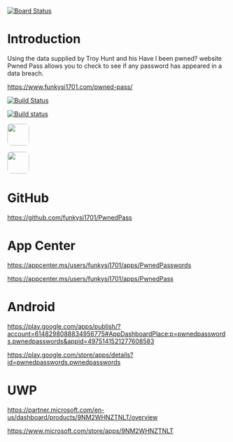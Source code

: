 [![Board Status](https://dev.azure.com/funkysi1701/e2329829-2954-44cc-8785-ea8c96b5e378/e99d9bb9-517f-436c-81b1-2e09b5a80650/_apis/work/boardbadge/29d03555-6a29-4d27-a51b-0b56d71bfaa2)](https://dev.azure.com/funkysi1701/e2329829-2954-44cc-8785-ea8c96b5e378/_boards/board/t/e99d9bb9-517f-436c-81b1-2e09b5a80650/Microsoft.RequirementCategory)
# Introduction

Using the data supplied by Troy Hunt and his Have I been pwned? website Pwned Pass allows you to check to see if any password has appeared in a data breach.

https://www.funkysi1701.com/pwned-pass/

[![Build Status](https://dev.azure.com/funkysi1701/PwnedPasswords/_apis/build/status/funkysi1701.PwnedPass?branchName=master)](https://dev.azure.com/funkysi1701/PwnedPasswords/_build/latest?definitionId=54?branchName=master)

[![Build status](https://build.appcenter.ms/v0.1/apps/b260d3e2-c314-4bf7-96b8-cbfb37799f3b/branches/master/badge)](https://appcenter.ms)

<p><a href="https://play.google.com/store/apps/details?id=pwnedpasswords.pwnedpasswords"><img class="alignleft wp-image-2204 size-medium" src="https://www.funkysi1701.com/wp-content/uploads/2019/04/playstore-1-300x90.png" alt="" style="height: 50px;border-radius: 8px;"></a></p>
<p><a href="https://www.microsoft.com/store/apps/9NM2WHNZTNLT"><img class="alignleft wp-image-2210 size-medium" src="https://www.funkysi1701.com/wp-content/uploads/2019/04/badge-wp-300x108.png" alt="" style="height: 50px;border-radius: 8px;"></a></p>

# GitHub

https://github.com/funkysi1701/PwnedPass

# App Center

https://appcenter.ms/users/funkysi1701/apps/PwnedPasswords

https://appcenter.ms/users/funkysi1701/apps/PwnedPass

# Android

https://play.google.com/apps/publish/?account=6148298088834956775#AppDashboardPlace:p=pwnedpasswords.pwnedpasswords&appid=4975141521277608583

https://play.google.com/store/apps/details?id=pwnedpasswords.pwnedpasswords

# UWP

https://partner.microsoft.com/en-us/dashboard/products/9NM2WHNZTNLT/overview

https://www.microsoft.com/store/apps/9NM2WHNZTNLT
